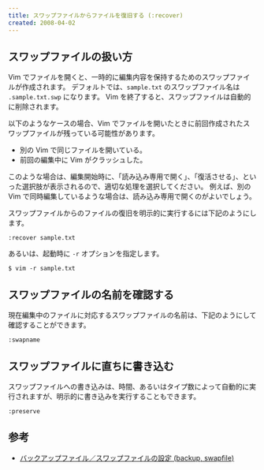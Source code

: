 ```yaml
---
title: スワップファイルからファイルを復旧する (:recover)
created: 2008-04-02
---
```


スワップファイルの扱い方
----

Vim でファイルを開くと、一時的に編集内容を保持するためのスワップファイルが作成されます。
デフォルトでは、`sample.txt` のスワップファイル名は `.sample.txt.swp` になります。
Vim を終了すると、スワップファイルは自動的に削除されます。

以下のようなケースの場合、Vim でファイルを開いたときに前回作成されたスワップファイルが残っている可能性があります。

- 別の Vim で同じファイルを開いている。
- 前回の編集中に Vim がクラッシュした。

このような場合は、編集開始時に、「読み込み専用で開く」、「復活させる」、といった選択肢が表示されるので、適切な処理を選択してください。
例えば、別の Vim で同時編集しているような場合は、読み込み専用で開くのがよいでしょう。

スワップファイルからのファイルの復旧を明示的に実行するには下記のようにします。

~~~
:recover sample.txt
~~~

あるいは、起動時に `-r` オプションを指定します。

~~~
$ vim -r sample.txt
~~~


スワップファイルの名前を確認する
----

現在編集中のファイルに対応するスワップファイルの名前は、下記のようにして確認することができます。

~~~
:swapname
~~~


スワップファイルに直ちに書き込む
----

スワップファイルへの書き込みは、時間、あるいはタイプ数によって自動的に実行されますが、明示的に書き込みを実行することもできます。

~~~
:preserve
~~~


参考
----

* [バックアップファイル／スワップファイルの設定 (backup, swapfile)](../settings/backup.html)

